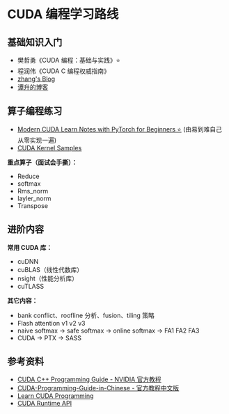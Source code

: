 # CUDA 编程学习路线

## 基础知识入门

- 樊哲勇《CUDA 编程：基础与实践》⭐
- 程润伟《CUDA C 编程权威指南》
- [<u>zhang's Blog</u>](https://www.armcvai.cn/categories.html)
- [<u>谭升的博客</u>](https://face2ai.com/program-blog/#GPU%E7%BC%96%E7%A8%8B%EF%BC%88CUDA%EF%BC%89)

## 算子编程练习

- [<u>Modern CUDA Learn Notes with PyTorch for Beginners ⭐</u>](https://github.com/xlite-dev/CUDA-Learn-Notes) (由易到难自己从零实现一遍)
- [<u>CUDA Kernel Samples</u>](https://github.com/Tongkaio/CUDA_Kernel_Samples)

**重点算子（面试会手撕）：**

- Reduce
- softmax
- Rms_norm
- layler_norm
- Transpose

## 进阶内容

**常用 CUDA 库：**

- cuDNN
- cuBLAS（线性代数库）
- nsight（性能分析库）
- cuTLASS

**其它内容：**

- bank conflict、roofline 分析、fusion、tiling 策略
- Flash attention v1 v2 v3
- naive softmax -> safe softmax -> online softmax -> FA1 FA2 FA3
- CUDA -> PTX -> SASS

## 参考资料

- [<u>CUDA C++ Programming Guide - NVIDIA 官方教程</u>](https://docs.nvidia.com/cuda/cuda-c-programming-guide/index.html)
- [<u>CUDA-Programming-Guide-in-Chinese - 官方教程中文版</u>](https://github.com/HeKun-NVIDIA/CUDA-Programming-Guide-in-Chinese?tab=readme-ov-file)
- [<u>Learn CUDA Programming</u>](https://github.com/PacktPublishing/Learn-CUDA-Programming)
- [<u>CUDA Runtime API</u>](https://docs.nvidia.com/cuda/cuda-runtime-api/index.html)
